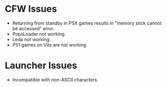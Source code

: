 # CFW Issues
- Returning from standby in PSX games results in "memory stick cannot be accessed" error.
- PopsLoader not working.
- Leda not working.
- PS1 games on Vita are not working.

# Launcher Issues
- Incompatible with non-ASCII characters.
